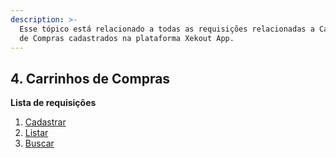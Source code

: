 ```yaml
---
description: >-
  Esse tópico está relacionado a todas as requisições relacionadas a Carrinhos 
  de Compras cadastrados na plataforma Xekout App.
---
```


## 4. Carrinhos de Compras

**Lista de requisições**

1. [Cadastrar](cadastrar-novo-carrinho-de-compras.md)
2. [Listar](listar-carrinhos-de-compras.md)
3. [Buscar](buscar-informacoes-de-um-carrinho-de-compras.md)
